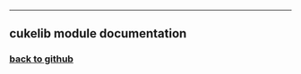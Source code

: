 

<hr/>

## cukelib module documentation

### [back to github](https://github.com/Originate/cukelib)
